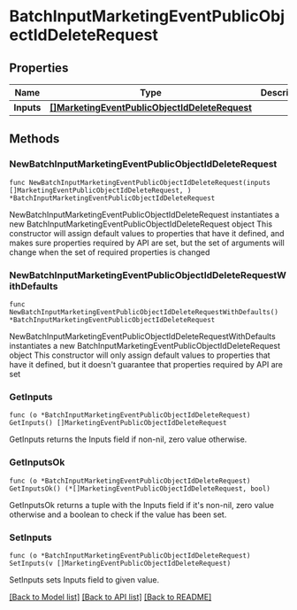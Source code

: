 # BatchInputMarketingEventPublicObjectIdDeleteRequest

## Properties

Name | Type | Description | Notes
------------ | ------------- | ------------- | -------------
**Inputs** | [**[]MarketingEventPublicObjectIdDeleteRequest**](MarketingEventPublicObjectIdDeleteRequest.md) |  | 

## Methods

### NewBatchInputMarketingEventPublicObjectIdDeleteRequest

`func NewBatchInputMarketingEventPublicObjectIdDeleteRequest(inputs []MarketingEventPublicObjectIdDeleteRequest, ) *BatchInputMarketingEventPublicObjectIdDeleteRequest`

NewBatchInputMarketingEventPublicObjectIdDeleteRequest instantiates a new BatchInputMarketingEventPublicObjectIdDeleteRequest object
This constructor will assign default values to properties that have it defined,
and makes sure properties required by API are set, but the set of arguments
will change when the set of required properties is changed

### NewBatchInputMarketingEventPublicObjectIdDeleteRequestWithDefaults

`func NewBatchInputMarketingEventPublicObjectIdDeleteRequestWithDefaults() *BatchInputMarketingEventPublicObjectIdDeleteRequest`

NewBatchInputMarketingEventPublicObjectIdDeleteRequestWithDefaults instantiates a new BatchInputMarketingEventPublicObjectIdDeleteRequest object
This constructor will only assign default values to properties that have it defined,
but it doesn't guarantee that properties required by API are set

### GetInputs

`func (o *BatchInputMarketingEventPublicObjectIdDeleteRequest) GetInputs() []MarketingEventPublicObjectIdDeleteRequest`

GetInputs returns the Inputs field if non-nil, zero value otherwise.

### GetInputsOk

`func (o *BatchInputMarketingEventPublicObjectIdDeleteRequest) GetInputsOk() (*[]MarketingEventPublicObjectIdDeleteRequest, bool)`

GetInputsOk returns a tuple with the Inputs field if it's non-nil, zero value otherwise
and a boolean to check if the value has been set.

### SetInputs

`func (o *BatchInputMarketingEventPublicObjectIdDeleteRequest) SetInputs(v []MarketingEventPublicObjectIdDeleteRequest)`

SetInputs sets Inputs field to given value.



[[Back to Model list]](../README.md#documentation-for-models) [[Back to API list]](../README.md#documentation-for-api-endpoints) [[Back to README]](../README.md)



